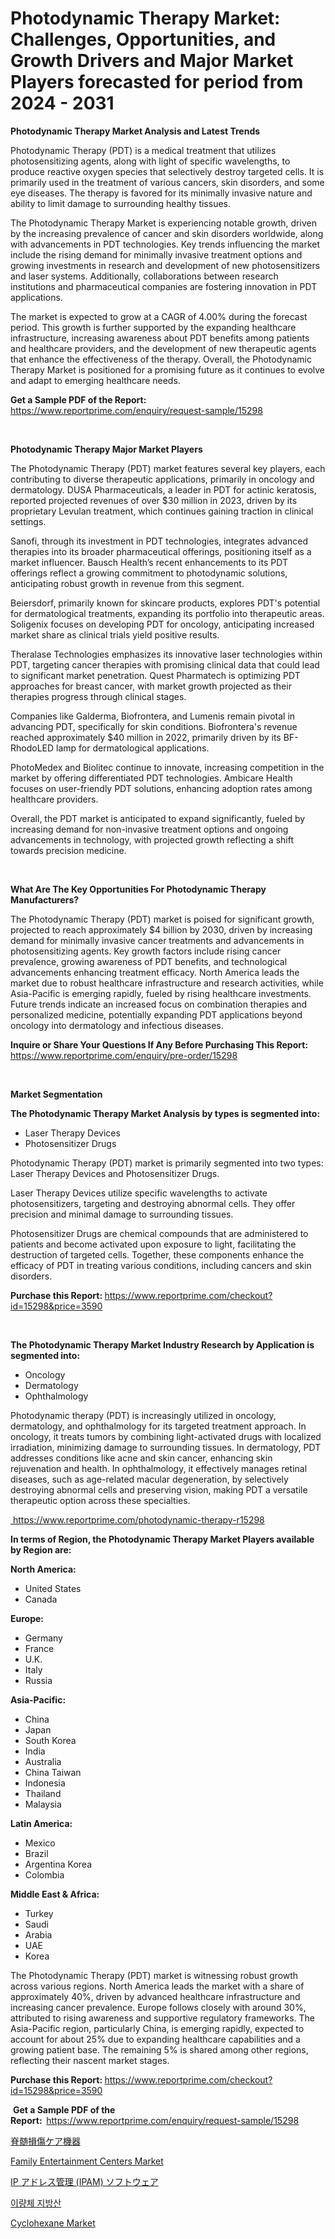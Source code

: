 <p><h1>Photodynamic Therapy Market: Challenges, Opportunities, and Growth Drivers and Major Market Players forecasted for period from 2024 - 2031</h1></p><p><strong>Photodynamic Therapy Market Analysis and Latest Trends</strong></p>
<p><p>Photodynamic Therapy (PDT) is a medical treatment that utilizes photosensitizing agents, along with light of specific wavelengths, to produce reactive oxygen species that selectively destroy targeted cells. It is primarily used in the treatment of various cancers, skin disorders, and some eye diseases. The therapy is favored for its minimally invasive nature and ability to limit damage to surrounding healthy tissues.</p><p>The Photodynamic Therapy Market is experiencing notable growth, driven by the increasing prevalence of cancer and skin disorders worldwide, along with advancements in PDT technologies. Key trends influencing the market include the rising demand for minimally invasive treatment options and growing investments in research and development of new photosensitizers and laser systems. Additionally, collaborations between research institutions and pharmaceutical companies are fostering innovation in PDT applications.</p><p>The market is expected to grow at a CAGR of 4.00% during the forecast period. This growth is further supported by the expanding healthcare infrastructure, increasing awareness about PDT benefits among patients and healthcare providers, and the development of new therapeutic agents that enhance the effectiveness of the therapy. Overall, the Photodynamic Therapy Market is positioned for a promising future as it continues to evolve and adapt to emerging healthcare needs.</p></p>
<p><strong>Get a Sample PDF of the Report:&nbsp;</strong> <a href="https://www.reportprime.com/enquiry/request-sample/15298">https://www.reportprime.com/enquiry/request-sample/15298</a></p>
<p>&nbsp;</p>
<p><strong>Photodynamic Therapy Major Market Players</strong></p>
<p><p>The Photodynamic Therapy (PDT) market features several key players, each contributing to diverse therapeutic applications, primarily in oncology and dermatology. DUSA Pharmaceuticals, a leader in PDT for actinic keratosis, reported projected revenues of over $30 million in 2023, driven by its proprietary Levulan treatment, which continues gaining traction in clinical settings.</p><p>Sanofi, through its investment in PDT technologies, integrates advanced therapies into its broader pharmaceutical offerings, positioning itself as a market influencer. Bausch Health’s recent enhancements to its PDT offerings reflect a growing commitment to photodynamic solutions, anticipating robust growth in revenue from this segment.</p><p>Beiersdorf, primarily known for skincare products, explores PDT's potential for dermatological treatments, expanding its portfolio into therapeutic areas. Soligenix focuses on developing PDT for oncology, anticipating increased market share as clinical trials yield positive results.</p><p>Theralase Technologies emphasizes its innovative laser technologies within PDT, targeting cancer therapies with promising clinical data that could lead to significant market penetration. Quest Pharmatech is optimizing PDT approaches for breast cancer, with market growth projected as their therapies progress through clinical stages.</p><p>Companies like Galderma, Biofrontera, and Lumenis remain pivotal in advancing PDT, specifically for skin conditions. Biofrontera's revenue reached approximately $40 million in 2022, primarily driven by its BF-RhodoLED lamp for dermatological applications. </p><p>PhotoMedex and Biolitec continue to innovate, increasing competition in the market by offering differentiated PDT technologies. Ambicare Health focuses on user-friendly PDT solutions, enhancing adoption rates among healthcare providers.</p><p>Overall, the PDT market is anticipated to expand significantly, fueled by increasing demand for non-invasive treatment options and ongoing advancements in technology, with projected growth reflecting a shift towards precision medicine.</p></p>
<p>&nbsp;</p>
<p><strong>What Are The Key Opportunities For Photodynamic Therapy Manufacturers?</strong></p>
<p><p>The Photodynamic Therapy (PDT) market is poised for significant growth, projected to reach approximately $4 billion by 2030, driven by increasing demand for minimally invasive cancer treatments and advancements in photosensitizing agents. Key growth factors include rising cancer prevalence, growing awareness of PDT benefits, and technological advancements enhancing treatment efficacy. North America leads the market due to robust healthcare infrastructure and research activities, while Asia-Pacific is emerging rapidly, fueled by rising healthcare investments. Future trends indicate an increased focus on combination therapies and personalized medicine, potentially expanding PDT applications beyond oncology into dermatology and infectious diseases.</p></p>
<p><strong>Inquire or Share Your Questions If Any Before Purchasing This Report:</strong> <a href="https://www.reportprime.com/enquiry/pre-order/15298">https://www.reportprime.com/enquiry/pre-order/15298</a></p>
<p>&nbsp;</p>
<p><strong>Market Segmentation</strong></p>
<p><strong>The Photodynamic Therapy Market Analysis by types is segmented into:</strong></p>
<p><ul><li>Laser Therapy Devices</li><li>Photosensitizer Drugs</li></ul></p>
<p><p>Photodynamic Therapy (PDT) market is primarily segmented into two types: Laser Therapy Devices and Photosensitizer Drugs. </p><p>Laser Therapy Devices utilize specific wavelengths to activate photosensitizers, targeting and destroying abnormal cells. They offer precision and minimal damage to surrounding tissues. </p><p>Photosensitizer Drugs are chemical compounds that are administered to patients and become activated upon exposure to light, facilitating the destruction of targeted cells. Together, these components enhance the efficacy of PDT in treating various conditions, including cancers and skin disorders.</p></p>
<p><strong>Purchase this Report:&nbsp;</strong><a href="https://www.reportprime.com/checkout?id=15298&price=3590">https://www.reportprime.com/checkout?id=15298&price=3590</a></p>
<p>&nbsp;</p>
<p><strong>The Photodynamic Therapy Market Industry Research by Application is segmented into:</strong></p>
<p><ul><li>Oncology</li><li>Dermatology</li><li>Ophthalmology</li></ul></p>
<p><p>Photodynamic therapy (PDT) is increasingly utilized in oncology, dermatology, and ophthalmology for its targeted treatment approach. In oncology, it treats tumors by combining light-activated drugs with localized irradiation, minimizing damage to surrounding tissues. In dermatology, PDT addresses conditions like acne and skin cancer, enhancing skin rejuvenation and health. In ophthalmology, it effectively manages retinal diseases, such as age-related macular degeneration, by selectively destroying abnormal cells and preserving vision, making PDT a versatile therapeutic option across these specialties.</p></p>
<p><a href="https://www.reportprime.com/photodynamic-therapy-r15298">&nbsp;https://www.reportprime.com/photodynamic-therapy-r15298</a></p>
<p><strong>In terms of Region, the Photodynamic Therapy Market Players available by Region are:</strong></p>
<p>
    <p> <strong> North America: </strong>
        <ul>
            <li>United States</li>
            <li>Canada</li>
        </ul>
        </p> 
    <p> <strong> Europe: </strong>
        <ul>
            <li>Germany</li>
            <li>France</li>
            <li>U.K.</li>
            <li>Italy</li>
            <li>Russia</li>
        </ul>
        </p> 
    <p> <strong> Asia-Pacific: </strong>
        <ul>
            <li>China</li>
            <li>Japan</li>
            <li>South Korea</li>
            <li>India</li>
            <li>Australia</li>
            <li>China Taiwan</li>
            <li>Indonesia</li>
            <li>Thailand</li>
            <li>Malaysia</li>
        </ul>
        </p> 
    <p> <strong> Latin America: </strong>
        <ul>
            <li>Mexico</li>
            <li>Brazil</li>
            <li>Argentina Korea</li>
            <li>Colombia</li>
        </ul>
        </p> 
    <p> <strong> Middle East & Africa: </strong>
        <ul>
            <li>Turkey</li>
            <li>Saudi</li>
            <li>Arabia</li>
            <li>UAE</li>
            <li>Korea</li>
        </ul>
    </p>
    </p>
<p><p>The Photodynamic Therapy (PDT) market is witnessing robust growth across various regions. North America leads the market with a share of approximately 40%, driven by advanced healthcare infrastructure and increasing cancer prevalence. Europe follows closely with around 30%, attributed to rising awareness and supportive regulatory frameworks. The Asia-Pacific region, particularly China, is emerging rapidly, expected to account for about 25% due to expanding healthcare capabilities and a growing patient base. The remaining 5% is shared among other regions, reflecting their nascent market stages.</p></p>
<p><strong>Purchase this Report: </strong><a href="https://www.reportprime.com/checkout?id=15298&price=3590">https://www.reportprime.com/checkout?id=15298&price=3590</a></p>
<p>&nbsp;<strong>Get a Sample PDF of the Report:&nbsp;&nbsp;</strong><a href="https://www.reportprime.com/enquiry/request-sample/15298">https://www.reportprime.com/enquiry/request-sample/15298</a></p>
<p><strong></strong></p>
<p><p><a href="https://medium.com/@giannicrona2023/%E8%84%8A%E9%AB%84%E6%90%8D%E5%82%B7%E3%82%B1%E3%82%A2%E3%83%87%E3%83%90%E3%82%A4%E3%82%B9%E5%B8%82%E5%A0%B4%E3%81%AE%E3%83%80%E3%82%A4%E3%83%8A%E3%83%9F%E3%82%AF%E3%82%B9%E3%81%A8%E6%88%90%E9%95%B7%E8%A6%81%E5%9B%A0%E3%81%AE%E5%88%86%E6%9E%90%E3%81%8A%E3%82%88%E3%81%B32024%E5%B9%B4%E3%81%8B%E3%82%892031%E5%B9%B4%E3%81%BE%E3%81%A7%E3%81%AE%E4%BA%88%E6%B8%AC-f40249b41932">脊髄損傷ケア機器</a></p><p><a href="https://github.com/dfs4ff/Market-Research-Report-List-1/blob/main/family-entertainment-centers-market.md">Family Entertainment Centers Market</a></p><p><a href="https://medium.com/@giannicrona2023/ip%E3%82%A2%E3%83%89%E3%83%AC%E3%82%B9%E7%AE%A1%E7%90%86-ipam-%E3%82%BD%E3%83%95%E3%83%88%E3%82%A6%E3%82%A7%E3%82%A2%E5%B8%82%E5%A0%B4-%E3%82%B0%E3%83%AD%E3%83%BC%E3%83%90%E3%83%AB%E3%81%8A%E3%82%88%E3%81%B3%E5%9C%B0%E5%9F%9F%E5%88%86%E6%9E%90-%E3%82%A8%E3%83%B3%E3%83%89%E3%83%A6%E3%83%BC%E3%82%B6%E3%83%BC-%E8%A3%BD%E5%93%81-%E5%9C%B0%E5%9F%9F%E3%81%AB%E7%84%A6%E7%82%B9%E3%82%92%E5%BD%93%E3%81%A6%E3%81%9F%E5%88%86%E6%9E%90%E3%81%A8%E4%BA%88%E6%B8%AC-2024-2031%E5%B9%B4-ee4bc013a330">IP アドレス管理 (IPAM) ソフトウェア</a></p><p><a href="https://medium.com/@mark_mc_nulty87/dimeric-fatty-acid-market-%EC%9D%98-%EA%B8%80%EB%A1%9C%EB%B2%8C-%EC%8B%9C%EC%9E%A5-%EA%B0%9C%EC%9A%94%EB%8A%94-%EC%A0%84-%EC%84%B8%EA%B3%84-%EB%B0%8F-%EC%A3%BC%EC%9A%94-%EC%8B%9C%EC%9E%A5%EC%9D%98-%EC%82%B0%EC%97%85%EC%97%90-%EC%98%81%ED%96%A5%EC%9D%84-%EB%AF%B8%EC%B9%98%EB%8A%94-%EC%A3%BC%EC%9A%94-%ED%8A%B8%EB%A0%8C%EB%93%9C%EC%97%90-%EB%8C%80%ED%95%9C-%EB%8F%85%ED%8A%B9%ED%95%9C-%EA%B4%80%EC%A0%90%EC%9D%84-%EC%A0%9C%EA%B3%B5%ED%95%A9%EB%8B%88%EB%8B%A4-07ba876bf198">이량체 지방산</a></p><p><a href="https://www.linkedin.com/pulse/global-cyclohexane-market-size-expected-reach-cagr-117-report-4gitc?trackingId=GAUwgbBPSSCcyHmgRM6qPQ%3D%3D">Cyclohexane Market</a></p></p>